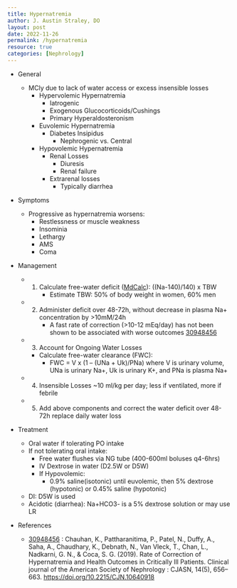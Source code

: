 ```yaml
---
title: Hypernatremia
author: J. Austin Straley, DO
layout: post
date: 2022-11-26
permalink: /hypernatremia
resource: true
categories: [Nephrology]
---
```


<html>
    <meta charset="UTF-8">
    <meta name="viewport" content="width=device-width, initial-scale=1">
    <link href="{{site.baseurl}}/assets/grid/bootstrap-grid.min.css" rel="stylesheet">
    <link href="{{site.baseurl}}/assets/grid/grid.css" rel="stylesheet">
    <link rel="stylesheet" href="{{site.baseurl}}/assets/gitbook/gitbook-plugin-fontsettings/website.css">
    <link rel="stylesheet" href="{{site.baseurl}}/assets/gitbook/gitbook-plugin-search-pro/search.css">
    <link rel="stylesheet" href="{{site.baseurl}}/assets/gitbook/gitbook-plugin-back-to-top-button/plugin.css">
    <link rel="stylesheet" href="{{site.baseurl}}/assets/gitbook/style.css">
    <link rel="stylesheet" href="{{site.baseurl}}/assets/gitbook/rouge/{{ site.syntax_highlighter_style | default: 'colorful' }}.css">
    <meta name="HandheldFriendly" content="true"/>
    <meta name="viewport" content="width=device-width, initial-scale=1, user-scalable=no">
    <meta name="apple-mobile-web-app-capable" content="yes">
    <meta name="apple-mobile-web-app-status-bar-style" content="black">
    <link rel="apple-touch-icon-precomposed" sizes="152x152" href="{{site.baseurl}}/assets/gitbook/images/apple-touch-icon-precomposed-152.png">
    <link rel="shortcut icon" href="{{site.baseurl}}/{{site.favicon_path}}" type="image/x-icon">
    <style>
        .p {
            color: #B8B8B8;
        }
        .p1 {
            color
        }
    </style>
</html>

- General
    - MCly due to lack of water access or excess insensible losses
        - Hypervolemic Hypernatremia
            - Iatrogenic
            - Exogenous Glucocorticoids/Cushings
            - Primary Hyperaldosteronism
        - Euvolemic Hypernatremia
            - Diabetes Insipidus
                - Nephrogenic vs. Central
        - Hypovolemic Hypernatremia
            - Renal Losses
                - Diuresis
                - Renal failure
            - Extrarenal losses
                - Typically diarrhea
- Symptoms
    - Progressive as hypernatremia worsens:
        - Restlessness or muscle weakness
        - Insominia
        - Lethargy
        - AMS
        - Coma
- Management
    - 1) Calculate free-water deficit ([MdCalc][1]): ((Na-140)/140) x TBW
            - Estimate TBW: 50% of body weight in women, 60% men
    - 2) Administer deficit over 48-72h, without decrease in plasma Na+ concentration by >10mM/24h
            - A fast rate of correction (>10-12 mEq/day) has not been shown to be associated with worse outcomes [30948456][2]
    - 3) Account for Ongoing Water Losses
        - Calculate free-water clearance (FWC):
            - FWC = V x (1 – (UNa + Uk)/PNa) where V is urinary volume, UNa is urinary Na+, Uk is urinary K+, and PNa is plasma Na+
    - 4) Insensible Losses ~10 ml/kg per day; less if ventilated, more if febrile
    - 5) Add above components and correct the water deficit over 48-72h replace daily water loss

- Treatment
    - Oral water if tolerating PO intake
    - If not tolerating oral intake:
        - Free water flushes via NG tube (400-600ml boluses q4-6hrs)
        - IV Dextrose in water (D2.5W or D5W)
        - If Hypovolemic: 
            - 0.9% saline(isotonic) until euvolemic, then 5% dextrose (hypotonic) or 0.45% saline (hypotonic)
    - DI: D5W is used
    - Acidotic (diarrhea): Na+HCO3- is a 5% dextrose solution or may use LR<br>
- References
    - [30948456][2] : Chauhan, K., Pattharanitima, P., Patel, N., Duffy, A., Saha, A., Chaudhary, K., Debnath, N., Van Vleck, T., Chan, L., Nadkarni, G. N., & Coca, S. G. (2019). Rate of Correction of Hypernatremia and Health Outcomes in Critically Ill Patients. Clinical journal of the American Society of Nephrology : CJASN, 14(5), 656–663. https://doi.org/10.2215/CJN.10640918


[1]: https://www.mdcalc.com/calc/113/free-water-deficit-hypernatremia
[2]: https://doi.org/10.2215/CJN.10640918



